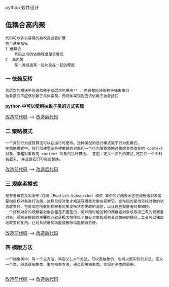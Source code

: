 python 软件设计

## 低耦合高内聚

    代码可以多么容易的被改变或者扩展
    两个通用指标
    1 低耦合
        代码之间的依赖程度是否够低
    2  高内聚
        某一类或者某一些功能在一起的程度


### 一 依赖反转

```
高层次的模块不应该依赖于低层次的模块** ，两者都应该依赖于抽象接口
抽象接口不应该依赖于具体实现。而具体实现则应该依赖于抽象接口

```

**python 中可以使用抽象子类的方式实现**

 [改造前代码](./01_dependency_inversion/before.py)   --> [改造后代码](01_dependency_inversion/after.py)

### 二 策略模式

```
一个类的行为或其算法可以在运行时更改。这种类型的设计模式属于行为型模式。
在策略模式中，我们创建表示各种策略的对象和一个行为随着策略对象改变而改变的 context 对象。策略对象改变 context 对象的执行算法。 意图：定义一系列的算法,把它们一个个封装起来, 并且使它们可相互替换。
```

 [改造前代码](./02_strategy_pattern/before.py)   --> [改造后代码](./02_strategy_pattern/after.py)


### 三 观察者模式
```
观察者模式又叫发布-订阅（Publish-Subscribe）模式 其中的订阅表示这些观察者对象需要向目标对象进行注册，这样目标对象才知道有哪些对象在观察它。发布指的是当目标对象的状态改变时，它就向它所有的观察者对象发布状态更改的消息，以让这些观察者对象知晓。
一个目标对象的观察者对象数量是不固定的，可以随时增加新的观察者对象或取消已有的观察者对象。观察者模式的主要优点就是极大地降低了目标对象和观察者对象间的耦合，二者可以独自地改变和复用，让对系统增加功能或删除功能都很方便。

```
 [改造前代码](./03_observer_pattern/obs_before.py)   --> [改造后代码](./03_observer_pattern/obs_after.py)


### 四 模版方法
```
一个抽象类中，有一个主方法，再定义1…n个方法，可以是抽象的，也可以是实际的方法，定义一个类，继承该抽象类，重写抽象方法，通过调用抽象类，实现对子类的调用。


```
 [改造前代码](./03_observer_pattern/obs_before.py)   --> [改造后代码](./03_observer_pattern/obs_after.py)
